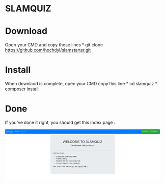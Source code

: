 SLAMQUIZ
=========

# Download
Open your CMD and copy these lines
	* git clone https://github.com/hochdyl/slamstarter.git

# Install
When downlaod is complete, open your CMD copy this line
	* cd slamquiz
	* composer install

# Done
If you've done it right, you should get this index page :

![test](assets\screenshot_home.jpg)